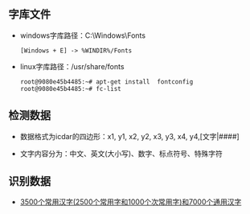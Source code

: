 ## 字库文件

- windows字库路径：C:\Windows\Fonts
  
    `[Windows + E] -> %WINDIR%/Fonts`

- linux字库路径：/usr/share/fonts
  
    `root@9080e45b4485:~# apt-get install  fontconfig   root@9080e45b4485:~# fc-list`

## 检测数据

- 数据格式为icdar的四边形：x1, y1, x2, y2, x3, y3, x4, y4,[文字|####]

- 文字内容分为：中文、英文(大小写)、数字、标点符号、特殊字符

## 识别数据

- [3500个常用汉字(2500个常用字和1000个次常用字)和7000个通用汉字](http://faculty.blcu.edu.cn/xinghb/zh_CN/article/167473/content/1045.htm)

## 
